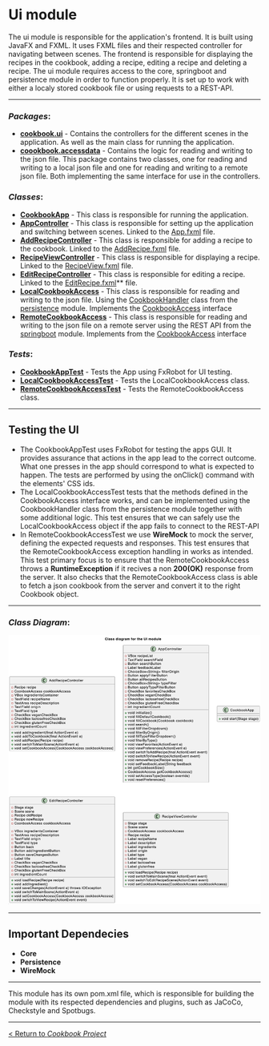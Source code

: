 # __Ui module__

The ui module is responsible for the application's frontend. It is built using JavaFX and FXML. It uses FXML files and their respected controller for navigating between scenes. The frontend is responsible for displaying the recipes in the cookbook, adding a recipe, editing a recipe and deleting a recipe. The ui module requires access to the core, springboot and persistence module in order to function properly. It is set up to work with either a localy stored cookbook file or using requests to a REST-API.

---
### _**Packages**_:
* **[cookbook.ui](/cookbook-project/ui/src/main/java/cookbook/ui/)** - Contains the controllers for the different scenes in the application. As well as the main class for running the application.
* **[coookbook.accessdata](/cookbook-project/ui/src/main/java/cookbook/ui/)** - Contains the logic for reading and writing to the json file. This package contains two classes, one for reading and writing to a local json file and one for reading and writing to a remote json file. Both implementing the same interface for use in the controllers.

### _**Classes**_:
* **[CookbookApp](/cookbook-project/ui/src/main/java/cookbook/ui/CookbookApp.java)** - This class is responsible for running the application.
* **[AppController](/cookbook-project/ui/src/main/java/cookbook/ui/AppContoller.java)** - This class is responsible for setting up the application and switching between scenes. Linked to the [App.fxml](/cookbook-project/ui/src/main/resources/App.fxml) file.
* **[AddRecipeController](/cookbook-project/ui/src/main/java/cookbook/ui/AddRecipeContoller.java)** - This class is responsible for adding a recipe to the cookbook. Linked to the [AddRecipe.fxml](/cookbook-project/ui/src/main/resources/AddRecipe.fxml) file.
* **[RecipeViewController](/cookbook-project/ui/src/main/java/cookbook/ui/RecipeViewContoller.java)** - This class is responsible for displaying a recipe. Linked to the [RecipeView.fxml](/cookbook-project/ui/src/main/resources/RecipeView.fxml) file.
* **[EditRecipeController](/cookbook-project/ui/src/main/java/cookbook/ui/EditRecipeContoller.java)** - This class is responsible for editing a recipe. Linked to the [EditRecipe.fxml](/cookbook-project/ui/src/main/resources/EditRecipe.fxml)** file.
* **[LocalCookbookAccess](/cookbook-project/ui/src/main/java/cookbook/ui/LocalCookbookAccess.java)** - This class is responsible for reading and writing to the json file. Using the [CookbookHandler](/cookbook-project/persistence/src/main/java/cookbook/json/CookbookHandler.java) class from the [persistence](/cookbook-project/persistence/readme.md) module. Implements the [CookbookAccess](/cookbook-project/ui/src/main/java/cookbook/accessdata/CookbookAccess.java) interface 
* **[RemoteCookbookAccess](/cookbook-project/ui/src/main/java/cookbook/ui/RemoteCookbookAccess.java)** - This class is responsible for reading and writing to the json file on a remote server using the REST API from the [springboot](/cookbook-project/springboot/readme.md) module. Implements from the [CookbookAccess](/cookbook-project/ui/src/main/java/cookbook/accessdata/CookbookAccess.java) interface 


### _**Tests**_:  
* **[CookbookAppTest](/gr2322/cookbook-project/ui/src/test/java/cookbook/ui/CookbookAppTest.java)** - Tests the App using FxRobot for UI testing.
* **[LocalCookbookAccessTest](/gr2322/cookbook-project/ui/src/test/java/cookbook/ui/LocalCookbookAccessTes.java)** - Tests the LocalCookbookAccess class. 
* **[RemoteCookbookAccessTest](/gr2322/cookbook-project/ui/src/test/java/cookbook/ui/RemoteCookBookAccessTest.java)** - Tests the RemoteCookbookAccess class.

---
## **Testing the UI**
* The CookbookAppTest uses FxRobot for testing the apps GUI. It provides assurance that actions in the app lead to the correct outcome. What one presses in the app should correspond to what is expected to happen. The tests are performed by using the onClick() command with the elements' CSS ids.  
* The LocalCookbookAccessTest tests that the methods defined in the CookbookAccess interface works, and can be implemented using the CookbookHandler class from the persistence module together with some additional logic. This test ensures that we can safely use the LocalCookbookAccess object if the app fails to connect to the REST-API
* In RemoteCookbookAccessTest we use **WireMock** to mock the server, defining the expected requests and responses. This test ensures that the RemoteCookbookAccess exception handling in works as intended. This test primary focus is to ensure that the RemoteCookbookAccess throws a **RuntimeException** if it recives a non **200(OK)** response from the server. It also checks that the RemoteCookbookAccess class is able to fetch a json cookbook from the server and convert it to the right Cookbook object.

---

### _**Class Diagram**_:
![Class Diagram](../../diagrams/resources/classDiagramUI.png)

---
## Important Dependecies
* __Core__
* __Persistence__
* __WireMock__

---

This module has its own pom.xml file, which is responsible for building the module with its respected dependencies and plugins, such as JaCoCo, Checkstyle and Spotbugs.

---
[< Return to _Cookbook Project_](/cookbook-project/readme.md)